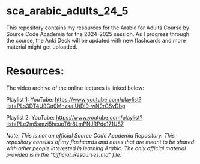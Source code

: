 # sca_arabic_adults_24_5

This repository contains my resources for the Arabic for Adults Course by Source Code Academia for the 2024-2025 session. As I progress through the course, the Anki Deck will be updated with new flashcards and more material might get uploaded.

# Resources:

The video archive of the online lectures is linked below:

Playlist 1:
YouTube: https://www.youtube.com/playlist?list=PLs3DT4U9Cq0MhzkaIUtDl9-wN9rGSyDbg

Playlist 2:
YouTube: https://www.youtube.com/playlist?list=PLe2m5smzj5hcupT6r8LmPNJRPde171U87

*Note: This is not an official Source Code Academia Repository. This repository consists of my flashcards and notes that are meant to be shared with other people interested in learning Arabic. The only official material provided is in the "Official_Resourses.md" file.*


